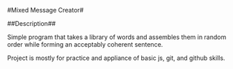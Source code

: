 #Mixed Message Creator#

##Description## 

Simple program that takes a library of words and assembles them in random order while forming an acceptably coherent sentence.

Project is mostly for practice and appliance of basic js, git, and github skills.

